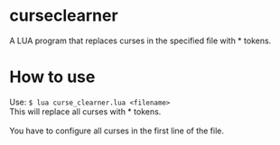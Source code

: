 # curseclearner
A LUA program that replaces curses in the specified file with * tokens.

# How to use
Use: `$ lua curse_clearner.lua <filename>` <br>
This will replace all curses with * tokens. <br>
<br>
You have to configure all curses in the first line of the file.
